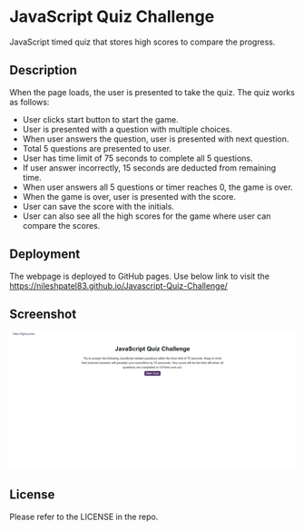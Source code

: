 # JavaScript Quiz Challenge
JavaScript timed quiz that stores high scores to compare the progress.

## Description
When the page loads, the user is presented to take the quiz. The quiz works as follows:
- User clicks start button to start the game.
- User is presented with a question with multiple choices.
- When user answers the question, user is presented with next question.
- Total 5 questions are presented to user.
- User has time limit of 75 seconds to complete all 5 questions.
- If user answer incorrectly, 15 seconds are deducted from remaining time.
- When user answers all 5 questions or timer reaches 0, the game is over.
- When the game is over, user is presented with the score.
- User can save the score with the initials.
- User can also see all the high scores for the game where user can compare the scores.

## Deployment
The webpage is deployed to GitHub pages. Use below link to visit the https://nileshpatel83.github.io/Javascript-Quiz-Challenge/

## Screenshot
![JavaScript quiz game webpage](./assets/images/screenshot.png)

## License
Please refer to the LICENSE in the repo.
